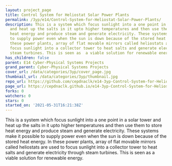 ```yaml
---
layout: project_page
title: Control System for Heliostat Solar Power Plants
permalink: /3yp/e14/Control-System-for-Heliostat-Solar-Power-Plants/
description: This is a system which focus sunlight into a one point in a solar tower
  and heat up the salts in it upto higher temperatures and then use them to store
  heat energy and produce steam and generate electricity. These systems make it possible
  to supply power even when the sun is down because of the stored heat energy. In
  these power plants, array of flat movable mirrors called heliostats are used to
  focus sunlight into a collector tower to heat salts and generate electricity through
  steam turbines. This is seen as  a viable solution for renewable energy.
has_children: false
parent: E14 Cyber-Physical Systems Projects
grand_parent: Cyber-Physical Systems Projects
cover_url: /data/categories/3yp/cover_page.jpg
thumbnail_url: /data/categories/3yp/thumbnail.jpg
repo_url: https://github.com/cepdnaclk/e14-3yp-Control-System-for-Heliostat-Solar-Power-Plants
page_url: https://cepdnaclk.github.io/e14-3yp-Control-System-for-Heliostat-Solar-Power-Plants
forks: 0
watchers: 0
stars: 0
started_on: '2021-05-31T16:21:38Z'
---
```


This is a system which focus sunlight into a one point in a solar tower and heat up the salts in it upto higher temperatures and then use them to store heat energy and produce steam and generate electricity. These systems make it possible to supply power even when the sun is down because of the stored heat energy. In these power plants, array of flat movable mirrors called heliostats are used to focus sunlight into a collector tower to heat salts and generate electricity through steam turbines. This is seen as  a viable solution for renewable energy.
